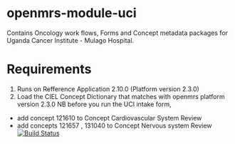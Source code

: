 # openmrs-module-uci
Contains Oncology work flows, Forms and Concept metadata packages for Uganda Cancer Institute - Mulago Hospital.
# Requirements
1. Runs on Refference Application 2.10.0 (Platform version 2.3.0)  
2. Load the CIEL Concept Dictionary that matches with openmrs platform version 2.3.0
NB before you run the UCI intake form,
* add concept 121610  to Concept Cardiovascular System Review 
* add concepts 121657  , 131040  to Concept Nervous system Review 
[![Build Status](https://travis-ci.com/UCI-BAHMNI/openmrs-module-uci.svg?branch=master)](https://travis-ci.com/UCI-BAHMNI/openmrs-module-uci)
